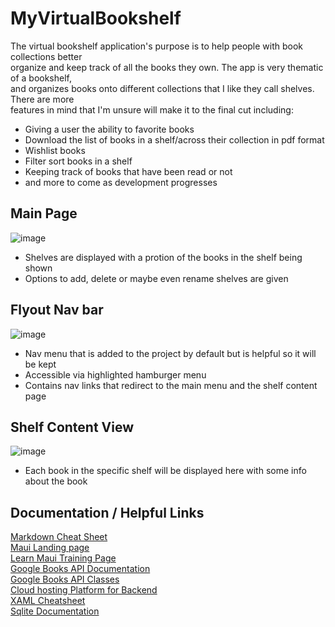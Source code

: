 # MyVirtualBookshelf
The virtual bookshelf application's purpose is to help people with book collections better   
organize and keep track of all the books they own. The app is very thematic of a bookshelf,    
and organizes books onto different collections that I like they call shelves. There are more    
features in mind that I'm unsure will make it to the final cut including:   
- Giving a user the ability to favorite books
- Download the list of books in a shelf/across their collection in pdf format
- Wishlist books
- Filter sort books in a shelf
- Keeping track of books that have been read or not
- and more to come as development progresses
  
## Main Page
![image](https://github.com/user-attachments/assets/173f3482-3341-4a3a-b290-7691c48604ec)
- Shelves are displayed with a protion of the books in the shelf being shown
- Options to add, delete or maybe even rename shelves are given
  
## Flyout Nav bar
![image](https://github.com/user-attachments/assets/d3c26432-087b-48f6-8497-82201cd54c04)
- Nav menu that is added to the project by default but is helpful so it will be kept
- Accessible via highlighted hamburger menu
- Contains nav links that redirect to the main menu and the shelf content page
  
## Shelf Content View
![image](https://github.com/user-attachments/assets/76e8f335-902a-45d8-9e00-91d93de0944e)
- Each book in the specific shelf will be displayed here with some info about the book

## Documentation / Helpful Links
[Markdown Cheat Sheet](https://github.com/adam-p/markdown-here/wiki/markdown-cheatsheet)   
[Maui Landing page](https://dotnet.microsoft.com/en-us/learn/maui)   
[Learn Maui Training Page](https://learn.microsoft.com/en-us/training/paths/build-apps-with-dotnet-maui/)   
[Google Books API Documentation](https://developers.google.com/books)   
[Google Books API Classes](https://googleapis.dev/dotnet/Google.Apis.Books.v1/latest/api/Google.Apis.Books.v1.html)   
[Cloud hosting Platform for Backend](https://www.heroku.com/)    
[XAML Cheatsheet](https://www.cheat-sheets.org/saved-copy/wpfcheatsheet.pdf)   
[Sqlite Documentation](https://github.com/praeclarum/sqlite-net/wiki/Getting-Started)

